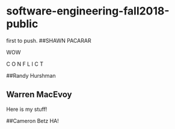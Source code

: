 # software-engineering-fall2018-public
first to push.
##SHAWN PACARAR


WOW

C O N F L I C T

##Randy Hurshman

## Warren MacEvoy

Here is my stuff!

##Cameron Betz
HA!
